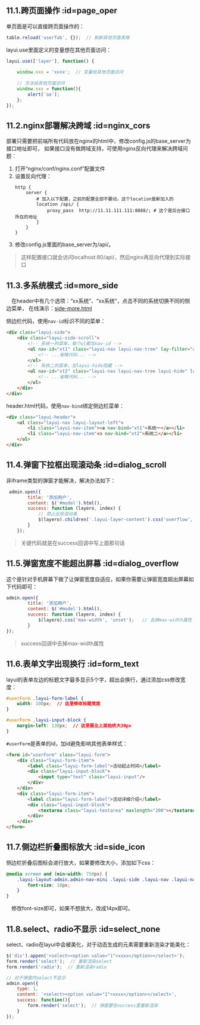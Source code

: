 ## 11.1.跨页面操作  :id=page_oper
单页面是可以直接跨页面操作的：
```javascript
table.reload('userTab', {});  // 刷新其他页面表格
```

layui.use里面定义的变量想在其他页面访问：
```javascript
layui.use(['layer'], function() {
    
    window.xxx = 'xxxx';  // 变量给其他页面访问
    
    // 方法给其他页面访问
    window.xxx = function(){
        alert('aa');
    };
});
```


## 11.2.nginx部署解决跨域  :id=nginx_cors
部署只需要把前端所有代码放在nginx的html中，修改config.js的base_server为接口地址即可，
如果接口没有做跨域支持，可使用nginx反向代理来解决跨域问题：

1. 打开“nginx/conf/nginx.conf”配置文件
2. 设置反向代理：
    ```
    http {
        server {
            # 加入以下配置，之前的配置全部不要动，这个location是新加入的
            location /api/ {
                proxy_pass  http://11.11.111.111:8088/; # 这个是后台接口所在的地址
            }
        }
    }
    ```
3. 修改config.js里面的base_server为/api/。

> 这样配置接口就会访问localhost:80/api/，然后nginx再反向代理到实际接口


## 11.3.多系统模式  :id=more_side

&emsp;在header中有几个选项：“xx系统”、“xx系统”，点击不同的系统切换不同的侧边菜单，
在线演示：[side-more.html](https://demo.easyweb.vip/iframe/page/example/side-more.html)

侧边栏代码，使用`nav-id`标识不同的菜单：
```html
<div class="layui-side">
    <div class="layui-side-scroll">
        <!-- 系统一的菜单，每个ul都加nav-id -->
        <ul nav-id="xt1" class="layui-nav layui-nav-tree" lay-filter="admin-side-nav">
            <!-- ...省略代码... -->
        </ul>
        <!-- 系统二的菜单，加layui-hide隐藏 -->
        <ul nav-id="xt2" class="layui-nav layui-nav-tree layui-hide" lay-filter="admin-side-nav">
            <!-- ...省略代码... -->
        </ul>
    </div>
</div>
```

header.html代码，使用`nav-bind`绑定侧边栏菜单：

```html
<div class="layui-header">
    <ul class="layui-nav layui-layout-left">
        <li class="layui-nav-item"><a nav-bind="xt1">系统一</a></li>
        <li class="layui-nav-item"<a nav-bind="xt2">系统二</a></li>
    </ul>
</div>
```


## 11.4.弹窗下拉框出现滚动条  :id=dialog_scroll

非iframe类型的弹窗才能解决，解决办法如下：

```javascript
 admin.open({
        title: '添加用户',
        content: $('#model').html(),
        success: function (layero, index) {
            // 禁止出现滚动条
            $(layero).children('.layui-layer-content').css('overflow', 'visible'); 
        }
    });
```

> 关键代码就是在success回调中写上面那句话


## 11.5.弹窗宽度不能超出屏幕  :id=dialog_overflow

这个是针对手机屏幕下做了让弹窗宽度自适应，如果你需要让弹窗宽度超出屏幕如下代码即可：


```javascript
admin.open({
        title: '添加用户',
        content: $('#model').html(),
        success: function (layero, index) {
            $(layero).css('max-width', 'unset');   // 去掉max-width属性
        }
});
```

> success回调中去掉max-width属性


## 11.6.表单文字出现换行  :id=form_text

layui的表单左边的标题文字最多显示5个字，超出会换行，通过添加css修改宽度：

```css
#userForm .layui-form-label {
    width: 100px;  // 这里修改标题宽度
}

#userForm .layui-input-block {
    margin-left: 130px;  // 这里要比上面始终大30px
}
```

`#userForm`是表单的id，加id避免影响其他表单样式：
```html
<form id="userForm" class="layui-form">
    <div class="layui-form-item">
        <label class="layui-form-label">活动起止时间</label>
        <div class="layui-input-block">
            <input type="text" class="layui-input"/>
        </div>
    </div>
    <div class="layui-form-item">
        <label class="layui-form-label">活动详细介绍</label>
        <div class="layui-input-block">
            <textarea class="layui-textarea" maxlength="200"></textarea>
        </div>
    </div>
</form>
```

## 11.7.侧边栏折叠图标放大  :id=side_icon
侧边栏折叠后图标会进行放大，如果要修改大小，添加如下css：
```css
@media screen and (min-width: 750px) {
    .layui-layout-admin.admin-nav-mini .layui-side .layui-nav .layui-nav-item > a > .layui-icon {
        font-size: 18px;
    }
}
```
&emsp;修改font-size即可，如果不想放大，改成14px即可。


## 11.8.select、radio不显示  :id=select_none
select、radio在layui中会被美化，对于动态生成的元素需要重新渲染才能美化：
```javascript
$('div').appen('<select><option value="1">xxxx</option></select>');
form.render('select');  // 重新渲染select
form.render('radio');  // 重新渲染radio

// 对于弹窗内select不显示
admin.open({
    type: 1,
    content: '<select><option value="1">xxxx</option></select>',
    success: function(){
        form.render('select');  // 弹窗要在success里重新渲染
    }
});
```
